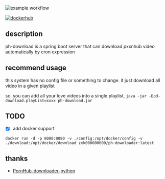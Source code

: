 ![example workflow](https://github.com/xinkunZ/ph-download/actions/workflows/maven.yml/badge.svg)


[![dockerhub](https://img.shields.io/docker/pulls/zxk000000000/ph-downloader?style=for-the-badge)](https://hub.docker.com/repository/docker/zxk000000000/ph-downloader)



## description

ph-download is a spring boot server that can
download pxxnhub video automatically by cron expression

## recommend usage

this system has no config file or something to change.
it just download all video in a given playlist

so, you can add all your love videos into a single playlist,
`java -jar -Dpd-download.playList=xxxx ph-download.jar `

## TODO

- [x] add docker support

```
docker run -d -p 8080:8080 -v ./config:/opt/docker/config -v ./download:/opt/docker/download zxk000000000/ph-downloader:latest
```

## thanks

* [PornHub-downloader-python](https://github.com/mariosemes/PornHub-downloader-python)

